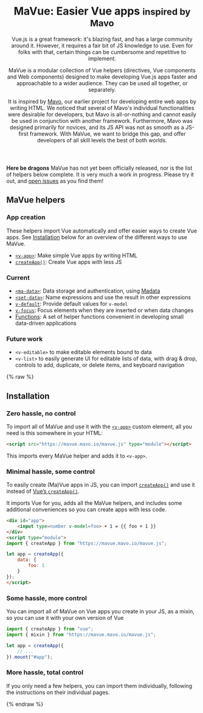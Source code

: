 <header>

<h1>MaVue: Easier Vue apps <small>inspired by Mavo</small></h1>

Vue.js is a great framework: it's blazing fast, and has a large community around it.
However, it requires a fair bit of JS knowledge to use.
Even for folks with that, certain things can be cumbersome and repetitive to implement.

MaVue is a modular collection of Vue helpers (directives, Vue components and Web components)
designed to make developing Vue.js apps
faster and approachable to a wider audience.
They can be used all together, or separately.

It is inspired by [Mavo](https://mavo.io), our earlier project for developing entire web apps by writing HTML.
We noticed that several of Mavo's individual functionalities were desirable for developers,
but Mavo is all-or-nothing and cannot easily be used in conjunction with another framework.
Furthermore, Mavo was designed primarily for novices, and its JS API was not as smooth as a JS-first framework.
With MaVue, we want to bridge this gap, and offer developers of all skill levels the best of both worlds.

</header>

<main>

<div class="warning">

**Here be dragons** MaVue has not yet been officially released,
nor is the list of helpers below complete.
It is very much a work in progress.
Please try it out, and [open issues](https://github.com/mavoweb/mavue/issues) as you find them!

</div>

## MaVue helpers

### App creation

These helpers import Vue automatically and offer easier ways to create Vue apps.
See [Installation](#installation) below for an overview of the different ways to use MaVue.

- [`<v-app>`](./v-app/): Make simple Vue apps by writing HTML
- [`createApp()`](./create-app/): Create Vue apps with less JS

### Current

- [`<ma-data>`](./ma-data/): Data storage and authentication, using [Madata](https://madata.dev)
- [`<set-data>`](./set-data/): Name expressions and use the result in other expressions
- [`v-default`](./v-default/): Provide default values for `v-model`
- [`v-focus`](./v-focus/): Focus elements when they are inserted or when data changes
- [Functions](./functions/): A set of helper functions convenient in developing small data-driven applications

### Future work

- `<v-editable>` to make editable elements bound to data
- `<v-list>` to easily generate UI for editable lists of data, with drag & drop, controls to add, duplicate, or delete items, and keyboard navigation

{% raw %}
<h2 id="installation">Installation</h2>

### Zero hassle, no control

To import all of MaVue and use it with the [`<v-app>`](./v-app/) custom element, all you need is this somewhere in your HTML:

```html
<script src="https://mavue.mavo.io/mavue.js" type="module"></script>
```

This imports every MaVue helper and adds it to `<v-app>`.

### Minimal hassle, some control

To easily create (Ma)Vue apps in JS, you can import [`createApp()`](./create-app/) and use it
instead of [Vue’s `createApp()`](https://vuejs.org/guide/essentials/application.html).

It imports Vue for you, adds all the MaVue helpers,
and includes some additional conveniences so you can create apps with less code.


```html
<div id="app">
	<input type=number v-model=foo> + 1 = {{ foo + 1 }}
</div>
<script type="module">
import { createApp } from "https://mavue.mavo.io/mavue.js";

let app = createApp({
	data: {
		foo: 1
	}
});
</script>
```

### Some hassle, more control

You can import all of MaVue on Vue apps you create in your JS, as a mixin,
so you can use it with your own version of Vue

```js
import { createApp } from "vue";
import { mixin } from "https://mavue.mavo.io/mavue.js";

let app = createApp({
	// ...
}).mount("#app");
```

### More hassle, total control

If you only need a few helpers, you can import them individually,
following the instructions on their individual pages.

{% endraw %}

</main>
